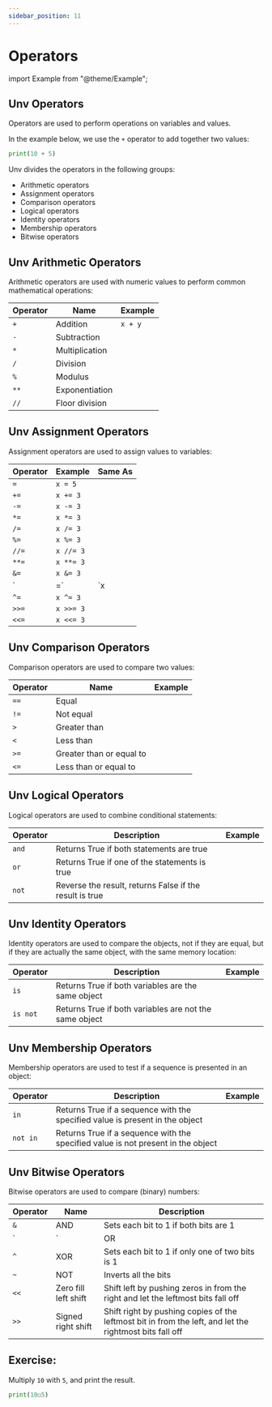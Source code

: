 ```yaml
---
sidebar_position: 11
---
```

# Operators

import Example from "@theme/Example";

## Unv Operators

Operators are used to perform operations on variables and values.

In the example below, we use the `+` operator to add together two values:

```py
print(10 + 5)
```

Unv divides the operators in the following groups:

- Arithmetic operators
- Assignment operators
- Comparison operators
- Logical operators
- Identity operators
- Membership operators
- Bitwise operators

## Unv Arithmetic Operators

Arithmetic operators are used with numeric values to perform common mathematical operations:

Operator|Name|Example
-|-|-
`+`|Addition|`x + y`|<Example setup="x=3\ny=3" code="x + y"/>
`-`|Subtraction|<Example setup="x=3\ny=3" code="x - y"/>
`*`|Multiplication|<Example setup="x=3\ny=3" code="x * y"/>
`/`|Division|<Example setup="x=3\ny=3" code="x / y"/>
`%`|Modulus|<Example setup="x=3\ny=3" code="x % y"/>
`**`|Exponentiation|<Example setup="x=3\ny=3" code="x ** y"/>
`//`|Floor division|<Example setup="x=3\ny=3" code="x // y"/>

## Unv Assignment Operators

Assignment operators are used to assign values to variables:

Operator|Example|Same As
-|-|-
`=`|`x = 5`|<Example setup="x=3\ny=3" code="x = 5"/>
`+=`|`x += 3`|<Example setup="x=3\ny=3" code="x = x + 3"/>
`-=`|`x -= 3`|<Example setup="x=3\ny=3" code="x = x - 3"/>
`*=`|`x *= 3`|<Example setup="x=3\ny=3" code="x = x * 3"/>
`/=`|`x /= 3`|<Example setup="x=3\ny=3" code="x = x / 3"/>
`%=`|`x %= 3`|<Example setup="x=3\ny=3" code="x = x % 3"/>
`//=`|`x //= 3`|<Example setup="x=3\ny=3" code="x = x // 3"/>
`**=`|`x **= 3`|<Example setup="x=3\ny=3" code="x = x ** 3"/>
`&=`|`x &= 3`|<Example setup="x=3\ny=3" code="x = x & 3"/>
`|=`|`x |= 3`|<Example setup="x=3\ny=3" code="x = x | 3"/>
`^=`|`x ^= 3`|<Example setup="x=3\ny=3" code="x = x ^ 3"/>
`>>=`|`x >>= 3`|<Example setup="x=3\ny=3" code="x = x >> 3"/>
`<<=`|`x <<= 3`|<Example setup="x=3\ny=3" code="x = x << 3"/>

## Unv Comparison Operators

Comparison operators are used to compare two values:

Operator|Name|Example
-|-|-
`==`|Equal|<Example setup="x=3\ny=3" code="x == y"/>
`!=`|Not equal|<Example setup="x=3\ny=3" code="x != y"/>
`>`|Greater than|<Example setup="x=3\ny=3" code="x > y"/>
`<`|Less than|<Example setup="x=3\ny=3" code="x < y"/>
`>=`|Greater than or equal to|<Example setup="x=3\ny=3" code="x >= y"/>
`<=`|Less than or equal to|<Example setup="x=3\ny=3" code="x <= y"/>

## Unv Logical Operators

Logical operators are used to combine conditional statements:

Operator|Description|Example
-|-|-
`and`|Returns True if both statements are true|<Example setup="x=3\ny=3" code="x < 5 and x < 10"/>
`or`|Returns True if one of the statements is true|<Example setup="x=3\ny=3" code="x < 5 or x < 4"/>
`not`|Reverse the result, returns False if the result is true|<Example setup="x=3\ny=3" code="not(x < 5 and x < 10)"/>

## Unv Identity Operators

Identity operators are used to compare the objects, not if they are equal, but if they are actually the same object, with the same memory location:

Operator|Description|Example
-|-|-
`is`|Returns True if both variables are the same object|<Example setup="x=3\ny=3" code="x is y"/>
`is not`|Returns True if both variables are not the same object|<Example setup="x=3\ny=3" code="x is not y"/>

## Unv Membership Operators

Membership operators are used to test if a sequence is presented in an object:

Operator|Description|Example
-|-|-
`in`|Returns True if a sequence with the specified value is present in the object|<Example setup="x=3\ny=3" code="x in y"/>
`not in`|Returns True if a sequence with the specified value is not present in the object|<Example setup="x=3\ny=3" code="x not in y"/>

## Unv Bitwise Operators

Bitwise operators are used to compare (binary) numbers:

Operator|Name|Description
-|-|-
`&`|AND|Sets each bit to 1 if both bits are 1
`|`|OR|Sets each bit to 1 if one of two bits is 1
`^`|XOR|Sets each bit to 1 if only one of two bits is 1
`~`|NOT|Inverts all the bits
`<<`|Zero fill left shift|Shift left by pushing zeros in from the right and let the leftmost bits fall off
`>>`|Signed right shift|Shift right by pushing copies of the leftmost bit in from the left, and let the rightmost bits fall off  

## Exercise:

Multiply `10` with `5`, and print the result.

```py
print(10☐5)
```
